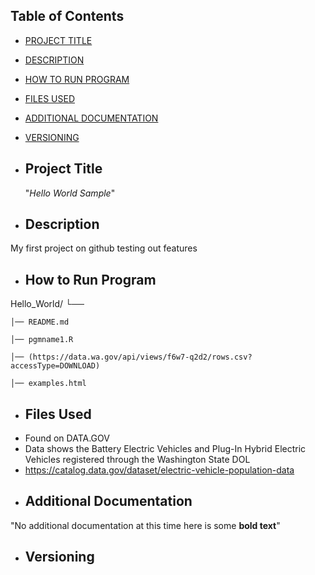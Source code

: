 
## Table of Contents

- [PROJECT TITLE](#Project-Title)
- [DESCRIPTION](#Description)
- [HOW TO RUN PROGRAM](#How-to-run-program)
- [FILES USED](#files-used)
- [ADDITIONAL DOCUMENTATION](#additional-documentation)
- [VERSIONING](#versioning)

- ## Project Title

  "*Hello World Sample*"

- ## Description
My first project on github testing out features

- ## How to Run Program
Hello_World/
└── 
   
    │── README.md
    
    │── pgmname1.R
    
    │── (https://data.wa.gov/api/views/f6w7-q2d2/rows.csv?accessType=DOWNLOAD)
    
    │── examples.html
   

- ## Files Used
* Found on DATA.GOV
* Data shows the Battery Electric Vehicles and Plug-In Hybrid Electric Vehicles registered through the Washington State DOL 
* https://catalog.data.gov/dataset/electric-vehicle-population-data
  
- ## Additional Documentation

"No additional documentation at this time here is some **bold text**"

- ## Versioning
